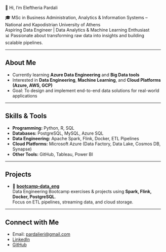👋 Hi, I’m Eleftheria Pardali  

🎓 MSc in Business Administration, Analytics & Information Systems – National and Kapodistrian University of Athens  
Aspiring Data Engineer | Data Analytics & Machine Learning Enthusiast  
📊 Passionate about transforming raw data into insights and building scalable pipelines.  

---

## About Me  
-  Currently learning **Azure Data Engineering** and **Big Data tools**  
- Interested in **Data Engineering**, **Machine Learning**, and **Cloud Platforms (Azure, AWS, GCP)**  
- Goal: To design and implement end-to-end data solutions for real-world applications  

---

## Skills & Tools  
- **Programming:** Python, R, SQL  
- **Databases:** PostgreSQL, MySQL, Azure SQL  
- **Data Engineering:** Apache Spark, Flink, Docker, ETL Pipelines  
- **Cloud Platforms:** Microsoft Azure (Data Factory, Data Lake, Cosmos DB, Synapse)  
- **Other Tools:** GitHub, Tableau, Power BI  

---

## Projects  
- 🔹 **[bootcamp-data_eng](https://github.com/EriPardali/bootcamp-data_eng)**  
  Data Engineering Bootcamp exercises & projects using **Spark, Flink, Docker, PostgreSQL**.  
  Focus on ETL pipelines, streaming data, and cloud storage.  

---

##  Connect with Me  
-  Email: pardalieri@gmail.com  
-  [LinkedIn](https://www.linkedin.com/in/eri-pardali/)  
-  [GitHub](https://github.com/EriPardali)  

<!--
**EriPardali/EriPardali** is a ✨ _special_ ✨ repository because its `README.md` (this file) appears on your GitHub profile.

Here are some ideas to get you started:

- 🔭 I’m currently working on ...
- 🌱 I’m currently learning ...
- 👯 I’m looking to collaborate on ...
- 🤔 I’m looking for help with ...
- 💬 Ask me about ...
- 📫 How to reach me: ...
- 😄 Pronouns: ...
- ⚡ Fun fact: ...
-->
